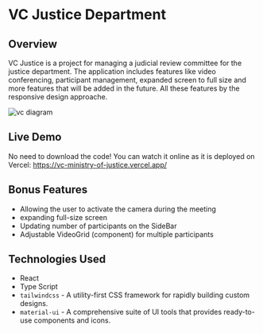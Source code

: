 # VC Justice Department 

## Overview
VC Justice is a project for managing a judicial review committee for the justice department. 
The application includes features like video conferencing, participant management, expanded screen to full size and more features that will be added in the future. 
All these features by the responsive design approache.

 
![vc diagram](https://github.com/rcanaan/vc-justice/assets/58044154/9fed4b22-d4e7-42d6-8be0-a6380d5c996f)



## Live Demo
No need to download the code! You can watch it online as it is deployed on Vercel:
https://vc-ministry-of-justice.vercel.app/

## Bonus Features 
- Allowing the user to activate the camera during the meeting
- expanding full-size screen
- Updating number of participants on the SideBar
- Adjustable VideoGrid (component) for multiple participants



## Technologies Used
- React 
- Type Script
- `tailwindcss` - A utility-first CSS framework for rapidly building custom designs.
- `material-ui` - A comprehensive suite of UI tools that provides ready-to-use components and icons.
